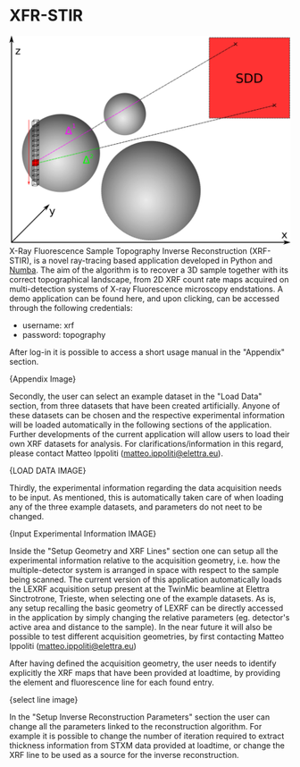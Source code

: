 # XFR-STIR
![logo](https://github.com/ElettraSciComp/xrfstir/blob/main/images/logo_web_app.png)
X-Ray Fluorescence Sample Topography Inverse Reconstruction (XRF-STIR), is a novel ray-tracing based application developed in Python and [Numba](https://numba.pydata.org/). The aim of the algorithm is to recover a 3D sample together with its correct topographical landscape, from 2D XRF count rate maps acquired on multi-detection systems of X-ray Fluorescence microscopy endstations. A demo application can be found here, and upon clicking, can be accessed through the following credentials:
 * username: xrf
 * password: topography
 
After log-in it is possible to access a short usage manual in the "Appendix" section.
 
 {Appendix Image}
 
Secondly, the user can select an example dataset in the "Load Data" section, from three datasets that have been created artificially. Anyone of these datasets can be chosen and the respective experimental information will be loaded automatically in the following sections of the application. Further developments of the current application will allow users to load their own XRF datasets for analysis. For clarifications/information in this regard, please contact Matteo Ippoliti (matteo.ippoliti@elettra.eu).
 
 {LOAD DATA IMAGE}
 
Thirdly, the experimental information regarding the data acquisition needs to be input. As mentioned, this is automatically taken care of when loading any of the three example datasets, and parameters do not neet to be changed.

{Input Experimental Information IMAGE}

Inside the "Setup Geometry and XRF Lines" section one can setup all the experimental information relative to the acquisition geometry, i.e. how the multiple-detector system is arranged in space with respect to the sample being scanned. The current version of this application automatically loads the LEXRF acquisition setup present at the TwinMic beamline at Elettra Sinctrotrone, Trieste, when selecting one of the example datasets. As is, any setup recalling the basic geometry of LEXRF can be directly accessed in the application by simply changing the relative parameters (eg. detector's active area and distance to the sample). In the near future it will also be possible to test different acquisition geometries, by first contacting Matteo Ippoliti (matteo.ippoliti@elettra.eu) 
 

After having defined the acquisition geometry, the user needs to identify explicitly the XRF maps that have been provided at loadtime, by providing the element and fluorescence line for each found entry.

{select line image}

In the "Setup Inverse Reconstruction Parameters" section the user can change all the parameters linked to the reconstruction algorithm. For example it is possible to change the number of iteration required to extract thickness information from STXM data provided at loadtime, or change the XRF line to be used as a source for the inverse reconstruction.
